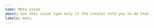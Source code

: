 ```yaml
---
name: Meta issue
about: Use this issue type only if the creator told you to do that
labels: meta
---
```

